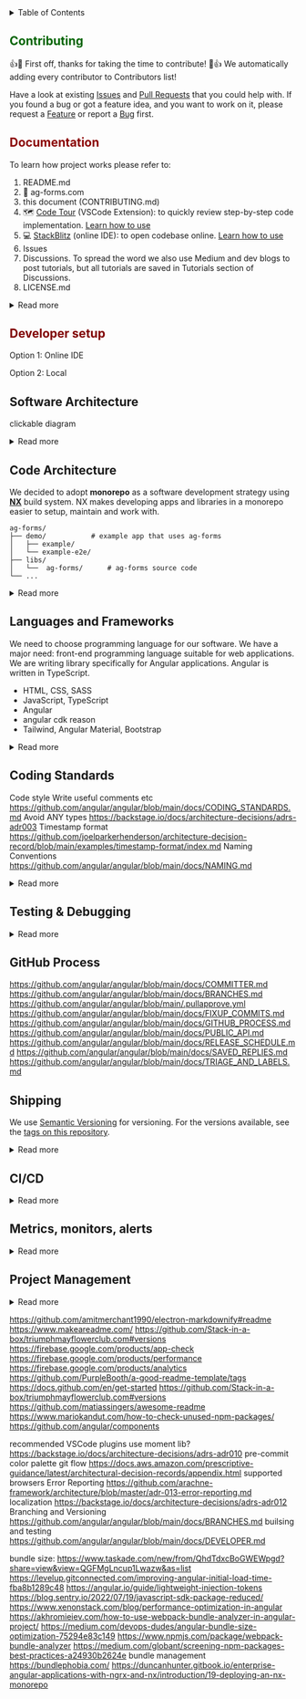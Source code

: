 <details>
	<summary>Table of Contents</summary></br>
	Please use automatically generated table of contents in the top left corner of the README. The table of contents is interactive and links to the selected section. </br></br>
	<img src="https://i0.wp.com/user-images.githubusercontent.com/7900087/113821370-df915480-9730-11eb-8aed-bdc50e2212d5.gif?ssl=1" alt="Italian Trulli">
</details>

## <span style="color:darkgreen">Contributing</span>

:+1::tada: First off, thanks for taking the time to contribute! :tada::+1: We automatically adding every contributor to Contributors list!

Have a look at existing [Issues]() and [Pull Requests]() that you could help with. If you found a bug or got a feature idea, and you want to work on it, please request a [Feature]() or report a [Bug]() first.

## <span style="color:darkred">Documentation</span>

To learn how project works please refer to:

1. README.md
2. :closed_book: ag-forms.com
3. this document (CONTRIBUTING.md)
4. :world_map: [Code Tour](https://marketplace.visualstudio.com/items?itemName=vsls-contrib.codetour#recording-tours) (VSCode Extension): to quickly review step-by-step code implementation. [Learn how to use]()
5. :computer: [StackBlitz]() (online IDE): to open codebase online. [Learn how to use]()
6. Issues
7. Discussions. To spread the word we also use Medium and dev blogs to post tutorials, but all tutorials are saved in Tutorials section of Discussions.
8. LICENSE.md

<details>
<summary>Read more</summary></br>

:clipboard: **Details:** Full list of documents we use in this project:

1. README.md
   This document is a summary of a prject mainly created for lib consumers, which in our case developers who need to use `ag-forms` inside their project. Here we talk abpot the purpose of the project, problems it solves,
   how to install `ag-forms` libs and use them in projects, etc.

2. ag-forms.com created with Storybook
   Storybook is used to demo libs and help users build form specs for they project using GUI. It is hosted on ag-forms.com and presented as a demo site with a link to GitHub documentation.

3. CONTRIBUTING.md

   - getting started
   - Coding Rules
   - Commit Message Format
   - **Software Architecture**
     We think it's important to communicate how we are planning to build a software system or how an existing software system works. If software development team doesn't think about architecture all sort of problems can appear (inconsistent approaches to solving the same problems, deployment problems, maintenance issues, code that hard to scale, etc).
     We document our software system architecture using **[C4 Model](https://c4model.com/)** approach and **[Structurizr](https://structurizr.com/)** tool.
   - Code Structure (folder structure)
   - [README.md]() for demo projects
     For every `ag-forms` lib we have demo project that shows lib setup and usage example. In README for demo projects we explain how to setup and run demo projects, and how to understand package.json (it's different from regular Angular project because we use Monorepo setup).
   - **[Architecture Decision Records]()**

4. Code Tour
5. StackBlitz
6. [Issues]() organized in [GitHub Projects]()
7. Discussions
8. [LICENSE.md]() It is an open source license of `ag-forms` repository that makes it easier for other people to contribute.

🛠 **Tools:**

- [Storybook](https://storybook.js.org/)
  📦 _packages:_ [`@nrwl/storybook`]() [`@storybook/addon-essentials`]() [`@storybook/angular`]() [`@storybook/builder-webpack5`]() [`@storybook/core-server`]() [`@storybook/manager-webpack5`]() [`@storybook/test-runner`]() [`webpack`]()

- [Code Tour](https://github.com/microsoft/codetour)
  🔌 _vscode plugins:_ [`CodeTour`](https://marketplace.visualstudio.com/items?itemName=vsls-contrib.codetour#recording-tours)

📚 **References:**

- [C4 Model site](https://c4model.com/)
- [Simon Brown site (author of C4 Model)](https://simonbrown.je/)
- [Documenting architecture decisions](https://cognitect.com/blog/2011/11/15/documenting-architecture-decisions) by Michael Nygard
- [Architecture decision record](https://github.com/joelparkerhenderson/architecture-decision-record) by Joel Parker Henderson
- [Architectural Decision Records](https://adr.github.io/) by ADR GitHub organization
- [arachne-framework/architecture/adr-001-use-adrs.md](https://github.com/arachne-framework/architecture/blob/master/adr-001-use-adrs.md)
- [Choose an open source license](https://license.md/)
- [Video Tutorial: Storybook for React Apps](https://www.newline.co/courses/storybook-for-react-apps/theming-the-storybook-app)

storybook
https://www.chromatic.com/blog/storybook-composition/
https://blog.logrocket.com/next-level-component-showcasing-with-storybook-controls/
https://atanasstoyanov.medium.com/custom-documentation-pages-for-storybookjs-13eb9637d6ab
https://mistica-web.vercel.app/?path=/story/components-popover--default
https://www.apideck.design/?path=/story/card--with-icons
https://github.com/xavierlefevre/shared-react-components-example
https://github.com/lauthieb/awesome-storybook

</details>

## <span style="color:maroon">Developer setup</span>

Option 1: Online IDE

Option 2: Local

## Software Architecture

clickable diagram

<details>
<summary>Read more</summary></br>

https://github.com/angular/angular/blob/main/docs/DEVELOPER.md
https://github.com/sidneycadot/oeis#how-it-all-fits-together

</details>

## Code Architecture

We decided to adopt **monorepo** as a software development strategy using **[NX](https://nx.dev/)** build system. NX makes developing apps and libraries in a monorepo easier to setup, maintain and work with.

```treeview
ag-forms/
├── demo/			# example app that uses ag-forms
│   ├── example/
│   └── example-e2e/
├── libs/
│   └──  ag-forms/		# ag-forms source code
└── ...
```

<details>
<summary>Read more</summary></br>

📋 **Details:** `ag-forms` project involves developing several libraries and demo applications (examples of library usage). We need to choose how to organize our code. The top-level choice is to organize as a "monorepo" or "polyrepo" or "hybrid":

- Monorepo means we put all pieces into one big repo
- Polyrepo means we put each piece in its own repo
- Hybrid means some mix of monorepo and polyrepo

For more please see https://github.com/joelparkerhenderson/monorepo-vs-polyrepo

**Pros**

1. Built in support
   Built in support for a lot of great libraries and frameworks that we use,like Angular, Jest and Cypress for testing, Prettier, etc.

2. Visualization
   Ability to easily and automatically build a dependency graph. Nx DevTools comes with a really fantastic tool that automatically plots out all of our applications and libraries in a bubble chart. We use this chart to see all those dependencies and identify unintended dependencies. The chart also marks lines and bubbles in red if the changes we made to code will affect those apps and libs. That makes it easy to figure out our changes impact on all code.

3. Affected commands
   Nx can detect what projects in the repo have been affected by a code change. This used by our CI to know what apps/libs need to be built and tested with a change. This saves devs and agents time on CI tasks and keeps our deployments as small and stable as possible.

4. Keeping all libs and apps in sync
   We can code new features and test them right away using demo projects, no need to switch between lib and demo app codes and sync them. In on PR we can duild new feature and demonstrate how to use it in demo project.

5. Unified Dependencies
   The entire repo runs on the same dependencies. This saves time when trying to debug and make version updates a breeze. Instead of updating multiple separate libs and apps to use the next version of Angular, we update everything with a couple of commands and know that everything is compatible. Nx offers a migration tool to help update entire repo, which utilizes ng update and other custom schematics to help make upgrading everything at once much more manageable. It ensures that your dependencies are all compatible and have been tested together. This saves a bunch of time when upgrading libraries because we don’t have to track down library incompatibilities.

6. Distributed Caching
   Distributed caching is an excellent feature unique to nx. The premise is that a piece of code is only built, linted, and tested once across organization. All it takes is a simple command in terminal, and then you start benefiting! Even without distributed caching, you will get local caching so that on your machine, code is only built, linted, and tested once by default. This is a huge time saver and productivity enhancer!

7. Code standards
   We can enforce the same code standard across all of our libs and apps, automatically alert developers and block PRs that don’t follow these standards. It makes life a lot easier.

8. Deployments
   We can also standardise deployments using Nx. We have one single pipeline for all of our apps, which means we have less overhead in maintaining that pipeline. When deploying, we check which applications have been affected by the code changes being made by utilising the command nx affected. This allows us to run the test suites for these applications. If all of these pass, we know we have a valid build and can have relative confidence that releasing code that alters several applications at once won’t result in any breaking changes.

9. Development Experience
   This also helps with onboarding.

10. Best practices
    A set of best practices to enforce on a development team and a great living documentation resources (official site and Nrwl Connect).

11. Documentation
    One set of ADRs can be written for all libs and projects, as well as code and PR guidelines and many more.

12. Seperate builds
    Unlike standard monorepos, Nx build monorepo letting us test and build libs and apps independently, which makes CI/CD process easy and we can deploy libs to package managers and apps to web servers.

**Cons**

1. Rules
   Nx introduces an additional set of rather strict opinions over already extensive Angular's one. The mental burden can be quite heavy, though bearable if you have a decent project documentation.

2. Nesting
   Ridiculously deep nesting can get developer confused and angry quite often. As each application and library has extensive configuration and a separate place for everything your code traveling distance in an IDE or editor rises significantly.

🛠 **Tools:**

- [NX](https://nx.dev/)
  📦 _packages:_ [`nx`](https://www.npmjs.com/package/nx) [`@nrwl/cli`](https://www.npmjs.com/package/@nrwl/cli) [`@nrwl/workspace`](https://www.npmjs.com/package/@nrwl/workspace)

📚 **References:**

- [20 Reasons to do Angular In Nx](https://medium.com/ngconf/20-reasons-to-do-angular-in-nx-27c1ce870822)
- [6 reasons why we chose Nx as our monorepo management tool](https://medium.com/purplebricks-digital/6-reasons-why-we-chose-nx-as-our-monorepo-management-tool-1fe5274a008e)
- [What exactly is Nx.dev?](https://stackoverflow.com/questions/57086528/what-exactly-is-nx-dev)
- [Intro to Nx](https://nx.dev/getting-started/intro)
- [Nx-based monorepo — pains and gains](https://fyodor.io/nx-based-monorepo-pains-and-gains/)
- [Nx: Extensible Dev Tools for Monorepos](https://blog.nrwl.io/nx-angular-cli-power-ups-for-modern-development-37b42e4c8b16)

other:
https://github.com/ma-shamshiri/Human-Activity-Recognition#-cactus-folder-structure
custom form component https://carlosefrfloresta.medium.com/three-ways-to-create-an-angular-custom-form-component-e4fd9e8354c2
data first moel https://github.com/arachne-framework/architecture/blob/master/adr-002-configuration.md
push detection strategy
https://backstage.io/docs/architecture-decisions/adrs-adr004
https://github.com/arachne-framework/architecture/blob/master/adr-008-abstract-modules.md
demo projects
app modules vs standalone components

</details>

## Languages and Frameworks

We need to choose programming language for our software. We have a major need: front-end programming language suitable for web applications. We are writing library specifically for Angular applications. Angular is written in TypeScript.

- HTML, CSS, SASS
- JavaScript, TypeScript
- Angular
- angular cdk reason
- Tailwind, Angular Material, Bootstrap

<details>
<summary>Read more</summary></br>

📋 **Details:**

🛠 **Tools:**

- [SASS]()
  📦 _packages:_ [`postcss`]() [`postcss-import`]() [`postcss-preset-env`]() [`postcss-url`]() [`autoprefixer`]()

- [TypeScript](https://www.typescriptlang.org/)
  📦 _packages:_ [`typescript`](https://www.npmjs.com/package/typescript) [`tslib`](https://www.npmjs.com/package/tslib) [`ts-node`](https://www.npmjs.com/package/ts-node)

- [Angular](https://angular.io/)
  📦 _packages:_ [`@angular/common`](https://angular.io/api/common) [`@angular/core`](https://angular.io/api/core) [`@angular/forms`](https://angular.io/api/forms) [`@angular/platform-browser`](https://angular.io/api/platform-browser) [`@angular/platform-browser-dynamic`](https://angular.io/api/platform-browser-dynamic) [`@angular/router`](https://angular.io/api/router) [`@angular/compiler`](https://www.npmjs.com/package/@angular/compiler) [`@angular-devkit/build-angular`](https://www.npmjs.com/package/@angular-devkit/build-angular) [`@angular/cli`](https://www.npmjs.com/package/@angular/cli) [`@angular/compiler-cli`](https://www.npmjs.com/package/@angular/compiler-cli) [`@angular/language-service`](https://www.npmjs.com/package/@angular/language-service) [`@nrwl/angular`](https://nx.dev/packages/angular) [`zone.js`](https://www.npmjs.com/package/zone.js?activeTab=readme) [`@types/node`]() [`glob`]()

- [TailwindCSS](https://tailwindcss.com/)
  📦 _packages:_ [`tailwindcss`](https://www.npmjs.com/package/tailwindcss)

📚 **References:**

-

https://github.com/joelparkerhenderson/architecture-decision-record/blob/main/examples/css-framework/index.md
https://blog.nrwl.io/set-up-tailwind-css-with-angular-in-an-nx-workspace-6f039a0f4479

</details>

## Coding Standards

Code style
Write useful comments
etc https://github.com/angular/angular/blob/main/docs/CODING_STANDARDS.md
Avoid ANY types https://backstage.io/docs/architecture-decisions/adrs-adr003
Timestamp format https://github.com/joelparkerhenderson/architecture-decision-record/blob/main/examples/timestamp-format/index.md
Naming Conventions https://github.com/angular/angular/blob/main/docs/NAMING.md

<details>
<summary>Read more</summary></br>

</details>

## Testing & Debugging

<details>
<summary>Read more</summary></br>

📋 **Details:** In order to be confident that our software is of a good quality we need to test it. There are different types and techniques of software testing, and not all of them are needed for `ag-forms` library.

- **Static Testing**
  Does not involve software execution and often implicit, like proofreading, plus when programming tools/text editors check source code structure or compilers (pre-compilers) check syntax.
  :hammer_and_wrench: [ESLint](https://eslint.org/) catches inconsistent code formatting, styling, and possible errors
  :hammer_and_wrench: [Prettier](https://prettier.io/) making code’s formatting more consistent; it only addresses style and formatting rules
  :hammer_and_wrench: [SonarCloud](https://www.sonarsource.com/products/sonarcloud/) assesses codebase’s quality across a wide range of measures: reliability, security, maintainability, code coverage, and duplicate code.
  :hammer_and_wrench: [Dependabot](https://github.com/features/security/) addresses security vulnerabilities from out-of-date dependencies.
- **Dynamic Testing**
  Testing of the dynamic behavior of code, executed with a given set of test cases.

  - **Functional Testing**
    Focuses on the business requirements of an application. Tend to answer the question of "can the user do this" or "does this particular feature work."

    - **Unit Test**
      Tests that verify the functionality of a specific section of code, usually at the function level.
      :hammer_and_wrench: [Jest](https://jestjs.io/) testing framework
      :hammer_and_wrench: [Spectator](https://ngneat.github.io/spectator/) that helps with all the boilerplate grunt work and allows to create tests faster and easier-to-maintain
      :hammer_and_wrench: [ng-mocks](https://ng-mocks.sudo.eu/) helps with mocking services, components, directives, pipes and modules.
    - **Integration Test**
      Conducted to evaluate the compliance of a system or component with specified functional requirements. Individual software modules are combined and tested as a group. `@ag-forms/core` will use same tools that are used for unit testing, because it is non-ui library. `@ag-forms/__-cdk` ui libraries will use:
      :hammer_and_wrench: [Cypress](https://docs.cypress.io/guides/component-testing/quickstart-angular#Configuring-Component-Testing) provides a testable component workbench to quickly build and test components.
    - **E2E Test**
      Used to test whether the flow of a software from initial stage to final stage is behaving as expected. The purpose of end-to-end testing is to identify system dependencies and to make sure that the data integrity is maintained between various system components and systems.
      :heavy_multiplication_x: `@ag-forms` has no use case for E2E testing, hence no e2e tests will be performed.
    - **Acceptance Test**
      We are going to ask developers we know to test libraries and documentation to make sure they are esy to read and of a good quality.
      :hammer_and_wrench: users (devs who code in angular)

  - **Non-Functional Testing**
    - **Performance Testing**
    - **Security Testing**
      Uncovers vulnerabilities, threats and risks in a software application.
      :hammer_and_wrench: [SonarCloud](https://www.sonarqube.org/features/security/) In addition to exposing vulnerabilities, it is used to measure the source code quality including: Cross-site scripting, Denial of Service (DoS) attacks, HTTP response splitting, Memory corruption, SQL injection.
    - **Usability (UX) Testing**
      Measuring how easy and user-friendly a software application is.
      - **Accessibility Testing**
        Making your web and mobile apps usable to as many people as possible. It makes apps accessible to those with disabilities, such as vision impairment, hearing disabilities, and other physical or cognitive conditions. `@ag-forms/core` will test accessibility from within `@ag-forms/__-cdk` ui libraries using:
        :hammer_and_wrench: [Axe](https://www.deque.com/axe/) (using [axe-core](https://github.com/dequelabs/axe-core) with cypress) is an accessibility testing engine for websites and other HTML-based user interfaces.
        :hammer_and_wrench: [Lighthouse](https://developer.chrome.com/docs/lighthouse/overview/) (using [cypress-audit](https://www.npmjs.com/package/cypress-audit)) automated Chrome DevTool for accessibility testing.
        :hammer_and_wrench: [Pa11y](https://pa11y.org/) (using [cypress-audit](https://www.npmjs.com/package/cypress-audit)) tests web pages for accessibility.
      - **Internationalization & Localization (i18n) Testing**
    - **Compatibility Testing**

unit tests in libs
integration tests in libs
language tests in libs
https://github.com/marketplace/accesslint
https://github.com/angular/angular/blob/main/docs/DEBUG.md
https://github.com/angular/angular/blob/main/docs/DEBUG_COMPONENTS_REPO_IVY.md
https://github.com/angular/angular/blob/main/docs/TOOLS.md

🛠 **Tools:**

- [ESLint](https://eslint.org/)
  📦 _packages:_ [`eslint`](https://www.npmjs.com/package/eslint) [`eslint-plugin-cypress`](https://www.npmjs.com/package/eslint-plugin-cypress) [`@typescript-eslint/eslint-plugin`](https://www.npmjs.com/package/@typescript-eslint/eslint-plugin) [`@typescript-eslint/parser`](https://www.npmjs.com/package/@typescript-eslint/parser) [`@angular-eslint/eslint-plugin`](https://www.npmjs.com/package/@angular-eslint/eslint-plugin) [`@angular-eslint/eslint-plugin-template`](https://www.npmjs.com/package/@angular-eslint/eslint-plugin-template) [`@angular-eslint/template-parser`](https://www.npmjs.com/package/@angular-eslint/template-parser) [`@nrwl/eslint-plugin-nx`](https://www.npmjs.com/package/@nrwl/eslint-plugin-nx) [`@nrwl/linter`](https://nx.dev/packages/linter)

- [Prettier](https://prettier.io/)
  📦 _packages:_ [`prettier`](https://www.npmjs.com/package/prettier) [`eslint-config-prettier`](https://www.npmjs.com/package/eslint-config-prettier)

- [Cypress](https://docs.cypress.io/)
  📦 _packages:_ [`cypress`](https://www.npmjs.com/package/cypress) [`@nrwl/cypress`](https://www.npmjs.com/package/@nrwl/cypress)

- [SonarCloud](https://www.sonarsource.com/products/sonarcloud/) https://sonarcloud.io/project/overview?id=movadee-open-source_ag-forms
  📦 _packages:_ [``]() [``]()

- [Dependabot](https://github.com/features/security/)
  📦 _packages:_ [``]() [``]()

- [Jest](https://jestjs.io/)
  📦 _packages:_ [`jest`](https://www.npmjs.com/package/jest) [`jest-environment-jsdom`](https://www.npmjs.com/package/jest-environment-jsdom) [`jest-preset-angular`](https://www.npmjs.com/package/jest-preset-angular) [`ts-jest`](https://www.npmjs.com/package/ts-jest) [`@types/jest`](https://www.npmjs.com/package/@types/jest) [`@nrwl/jest`](https://www.npmjs.com/package/@nrwl/jest)

- [Spectator](https://ngneat.github.io/spectator/)
  📦 _packages:_ [`@ngneat/spectator`](https://www.npmjs.com/package/@ngneat/spectator)

- [ng-mocks](https://ng-mocks.sudo.eu/)
  📦 _packages:_ [`ng-mocks`](https://www.npmjs.com/package/ng-mocks)

- [Axe](https://www.deque.com/axe/)
  📦 _packages:_ [``]() [``]()

- [Lighthouse](https://developer.chrome.com/docs/lighthouse/overview/)
  📦 _packages:_ [``]() [``]()

- [Pa11y](https://pa11y.org/)
  📦 _packages:_ [``]() [``]()

📚 **References:**

- [Software Testing Wiki](https://en.wikipedia.org/wiki/Software_testing#Accessibility_testing)
- [Testing Components with Spectator](https://testing-angular.com/testing-components-with-spectator/#testing-components-with-spectator)
- [Testing Angular: A Guide to Robust Angular Applications](https://testing-angular.com/introduction/#introduction)
- [How to Test Accessibility With Axe in Cypress](https://www.wearecogworks.com/blog/how-to-test-accessibility-with-axe-in-cypress/)
- [Cypress Component Testing in Nx](https://nx.dev/cypress/cypress-component-testing)
- [Nx support for Cypress 10](https://youtu.be/QDWN4C7T-Ck?t=320)
- [Web Performance Testing With Cypress and Google Lighthouse](https://www.lambdatest.com/blog/using-cypress-google-lighthouse-performance-testing/)
- [How to Automate Accessibility Tests with Cypress](https://www.freecodecamp.org/news/automating-accessibility-tests-with-cypress/)
- [How to test for accessibility with Cypress](https://www.deque.com/blog/how-to-test-for-accessibility-with-cypress/)
- [Accessible Rich Internet Applications (WAI-ARIA)](https://www.w3.org/TR/wai-aria/#authoring_testing)
- [Accessibility in Angular](https://angular.io/guide/accessibility)
- [Build more accessible Angular apps](https://blog.angular.io/build-more-accessible-angular-apps-1aca4fc39aff)
- [Why you should use open-source component libraries in your Design System](https://backlight.dev/mastery/why-you-should-use-open-source-component-libraries-in-your-design-system)
- [Angular Testing Overview: Unit, Integration & E2E Tests](https://onthecode.co.uk/blog/angular-testing-overview/)

</details>

## GitHub Process

https://github.com/angular/angular/blob/main/docs/COMMITTER.md
https://github.com/angular/angular/blob/main/docs/BRANCHES.md
https://github.com/angular/angular/blob/main/.pullapprove.yml
https://github.com/angular/angular/blob/main/docs/FIXUP_COMMITS.md
https://github.com/angular/angular/blob/main/docs/GITHUB_PROCESS.md
https://github.com/angular/angular/blob/main/docs/PUBLIC_API.md
https://github.com/angular/angular/blob/main/docs/RELEASE_SCHEDULE.md
https://github.com/angular/angular/blob/main/docs/SAVED_REPLIES.md
https://github.com/angular/angular/blob/main/docs/TRIAGE_AND_LABELS.md

## Shipping

We use [Semantic Versioning](https://semver.org/) for versioning. For the versions available, see the [tags on this repository](https://github.com/PurpleBooth/a-good-readme-template/tags).

<details>
<summary>Read more</summary></br>

📋 **Details:**

🛠 **Tools:**

- [Semantic Release](https://github.com/semantic-release/semantic-release)
  📦 _packages:_ [`@theunderscorer/nx-semantic-release`](https://github.com/TheUnderScorer/nx-semantic-release) [`ng-packagr`](https://www.npmjs.com/package/ng-packagr)

  https://nx.dev/more-concepts/buildable-and-publishable-libraries
  https://yonatankra.com/how-to-deploy-npm-modules-in-an-nx-monorepo-and-github-actions/
  https://dev.to/dianjuar/publish-your-libraries-to-npm-with-one-command-angular-and-nx-4lao
  https://tane.dev/2020/05/publishing-npm-libraries-using-nx-and-github-actions/

📚 **References:**

-

https://keepachangelog.com/en/1.0.0/
github commits names, pr's etc
semantic release: https://github.com/TheUnderScorer/nx-semantic-release
https://github.com/nhn/tui.editor#-packages

</details>

## CI/CD

<details>
<summary>Read more</summary></br>

🛠 **Tools:**

- [Nx Cloud](https://nx.app/)
  📦 _packages:_ [`@nrwl/nx-cloud`](https://www.npmjs.com/package/@nrwl/nx-cloud)

- [GitHub Actions](https://github.com/features/actions)

https://github.com/marketplace/devbots-lock-pull-request
https://github.com/marketplace/devbots-lock-issue

https://github.com/marketplace/percy
https://github.com/marketplace/stale
https://github.com/marketplace/imgbot
https://app.codecov.io/gh/dkhmelenko/autoapproval/pull/726
https://github.com/dkhmelenko/autoapproval/pull/726
https://github.com/marketplace/pr-valet
https://github.com/google/closure-compiler
https://github.com/arachne-framework/architecture/blob/master/adr-011-asset-pipeline.md
github actions
nx-cloud
pre-commit
https://github.com/joelparkerhenderson/architecture-decision-record/blob/main/examples/microsoft-azure-devops/index.md
https://github.com/joelparkerhenderson/architecture-decision-record/blob/main/examples/environment-variable-configuration/index.md
https://www.redhat.com/en/topics/devops/what-is-ci-cd
https://www.redhat.com/en/topics/devops
https://blog.nrwl.io/more-time-saved-for-free-with-nx-cloud-d7079b95f7ca

</details>

## Metrics, monitors, alerts

<details>
<summary>Read more</summary></br>
https://github.com/joelparkerhenderson/architecture-decision-record/blob/main/examples/metrics-monitors-alerts/index.md
</details>

## Project Management

<details>
<summary>Read more</summary></br>
project management (github projects, issues, issue templates)
https://github.com/jspsych/jsPsych/discussions/categories/show-and-tell
</details>

https://github.com/amitmerchant1990/electron-markdownify#readme
https://www.makeareadme.com/
https://github.com/Stack-in-a-box/triumphmayflowerclub.com#versions
https://firebase.google.com/products/app-check
https://firebase.google.com/products/performance
https://firebase.google.com/products/analytics
https://github.com/PurpleBooth/a-good-readme-template/tags
https://docs.github.com/en/get-started
https://github.com/Stack-in-a-box/triumphmayflowerclub.com#versions
https://github.com/matiassingers/awesome-readme
https://www.mariokandut.com/how-to-check-unused-npm-packages/
https://github.com/angular/components

recommended VSCode plugins
use moment lib? https://backstage.io/docs/architecture-decisions/adrs-adr010
pre-commit
color palette
git flow https://docs.aws.amazon.com/prescriptive-guidance/latest/architectural-decision-records/appendix.html
supported browsers
Error Reporting https://github.com/arachne-framework/architecture/blob/master/adr-013-error-reporting.md
localization https://backstage.io/docs/architecture-decisions/adrs-adr012
Branching and Versioning https://github.com/angular/angular/blob/main/docs/BRANCHES.md
builsing and testing https://github.com/angular/angular/blob/main/docs/DEVELOPER.md

bundle size:
https://www.taskade.com/new/from/QhdTdxcBoGWEWpgd?share=view&view=QGFMgLncup1Lwazw&as=list
https://levelup.gitconnected.com/improving-angular-initial-load-time-fba8b1289c48
https://angular.io/guide/lightweight-injection-tokens
https://blog.sentry.io/2022/07/19/javascript-sdk-package-reduced/
https://www.xenonstack.com/blog/performance-optimization-in-angular
https://akhromieiev.com/how-to-use-webpack-bundle-analyzer-in-angular-project/
https://medium.com/devops-dudes/angular-bundle-size-optimization-75294e83c149
https://www.npmjs.com/package/webpack-bundle-analyzer
https://medium.com/globant/screening-npm-packages-best-practices-a24930b2624e
bundle management https://bundlephobia.com/
https://duncanhunter.gitbook.io/enterprise-angular-applications-with-ngrx-and-nx/introduction/19-deploying-an-nx-monorepo
